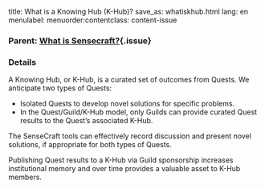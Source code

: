 title: What is a Knowing Hub (K-Hub)?
save_as: whatiskhub.html
lang: en
menulabel:
menuorder:contentclass: content-issue

### Parent: [What is Sensecraft?](whatissensecraft.html){.issue}

### Details

A Knowing Hub, or K-Hub, is a curated set of outcomes from Quests.  We anticipate two types of Quests:

* Isolated Quests to develop novel solutions for specific problems.
* In the Quest/Guild/K-Hub model, only Guilds can provide curated Quest results to the Quest’s associated K-Hub.
  
The SenseCraft tools can effectively record discussion and present novel solutions, if appropriate for both types of Quests.

Publishing Quest results to a K-Hub via Guild sponsorship increases institutional memory and over time provides a valuable asset to K-Hub members.
